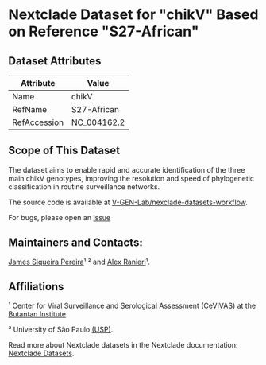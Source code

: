# Nextclade Dataset for "chikV" Based on Reference "S27-African"

## Dataset Attributes

| Attribute            | Value                                    |
| -------------------- | ---------------------------------------- |
| Name                 | chikV                                    |
| RefName              | S27-African                              |
| RefAccession         | NC_004162.2                              |

## Scope of This Dataset

The dataset aims to enable rapid and accurate identification of the three main chikV genotypes, improving the resolution and speed of phylogenetic classification in routine surveillance networks.

The source code is available at [V-GEN-Lab/nexclade-datasets-workflow](https://github.com/V-GEN-Lab/nexclade-datasets-workflow).

For bugs, please open an [issue](https://github.com/V-GEN-Lab/nexclade-datasets-workflow/issues)

## Maintainers and Contacts:

[James Siqueira Pereira](https://github.com/jamessiqueirap)¹ ² and [Alex Ranieri](https://github.com/alex-ranieri)¹.

## Affiliations

¹ Center for Viral Surveillance and Serological Assessment [(CeVIVAS)](https://bv.fapesp.br/en/auxilios/110575/continuous-improvement-of-vaccines-center-for-viral-surveillance-and-serological-assessment-cevivas/) at the [Butantan Institute](https://en.butantan.gov.br/).

² University of São Paulo [(USP)](https://www5.usp.br/english/institutional/).

Read more about Nextclade datasets in the Nextclade documentation: [Nextclade Datasets](https://docs.nextstrain.org/projects/nextclade/en/stable/user/datasets.html).